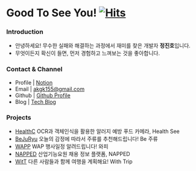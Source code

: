  # Good To See You! [![Hits](https://hits.seeyoufarm.com/api/count/incr/badge.svg?url=https://github.com/jeongjaino&count_bg=%2321B573&title_bg=%23555555&icon=android.svg&icon_color=%23A5CD39&title=see+ya&edge_flat=false)](https://hits.seeyoufarm.com)
  
### Introduction

- 안녕하세요! 무수한 실패와 해결하는 과정에서 재미를 찾은 개발자 **정진호**입니다.
- 무엇이든지 확신이 들면, 먼저 경험하고 느껴보는 것을 좋아합니다.

### Contact & Channel

- Profile | [Notion](https://www.notion.so/e7ee56b963d24921a9fe7e681f71d970)
- Email | akgk155@gmail.com
- Github | [Github Profile](https://github.com/jeongjaino)
- Blog | [Tech Blog](https://jeongjaino.tistory.com/)

### Projects

- [HealthC](https://github.com/Solution-Challenge-HealthC/HealthC_Android) OCR과 객체인식을 활용한 알러지 예방 푸드 카메라, Health See
- [BeJuRyu](https://github.com/pknu-wap/2023_1_WAT_BeJuRyu) 오늘의 감정에 따라서 주류를 추천해드립니다! Be 주류
- [WAPP](https://github.com/pknu-wap/WAPP) WAP 행사일정 알려드립니다! 와피
- [NAPPED](https://github.com/pknu-wap/2023_RDC_NAPPED) 산업기능요원 채용 정보 플랫폼, NAPPED
- [WitT](https://github.com/pknu-wap/2022_2_WAP_APP_TEAM1) 다른 사람들과 함께 여행을 계획해요! With Trip

